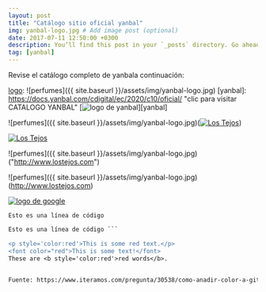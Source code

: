 ```yaml
---
layout: post
title: "Catálogo sitio oficial yanbal"
img: yanbal-logo.jpg # Add image post (optional)
date: 2017-07-11 12:50:00 +0300
description: You’ll find this post in your `_posts` directory. Go ahead and edit it and re-build the site to see your changes. # Add post description (optional)
tag: [yanbal]
---
```

Revise el catálogo completo de yanbala continuación:

[logo]: ![perfumes]({{ site.baseurl }}/assets/img/yanbal-logo.jpg)
[yanbal]: https://docs.yanbal.com/cdigital/ec/2020/c10/oficial/ "clic para visitar CATALOGO YANBAL"
[![logo de yanbal][logo]][yanbal]

![perfumes]({{ site.baseurl }}/assets/img/yanbal-logo.jpg)(<a title="Los Tejos" href="http://www.lostejos.com"><img src="yanbal-logo.jpg" alt="Los Tejos" /></a>)

<a title="Los Tejos" href="http://www.lostejos.com"><img src="yanbal-logo.jpg" alt="Los Tejos" /></a>

![perfumes]({{ site.baseurl }}/assets/img/yanbal-logo.jpg)("http://www.lostejos.com")

![perfumes]({{ site.baseurl }}/assets/img/yanbal-logo.jpg)(http://www.lostejos.com)


[logo]: http://www.google.com/images/logo.gif
[google]: http://www.google.com/ "clic para visitar Google.com"
[![logo de google][logo]][google]

`Esto es una línea de código`
``` diff 
Esto es una línea de código ```

<p style='color:red'>This is some red text.</p>
<font color="red">This is some text!</font>
These are <b style='color:red'>red words</b>.


Fuente: https://www.iteramos.com/pregunta/30538/como-anadir-color-a-github-readmemd-archivo
